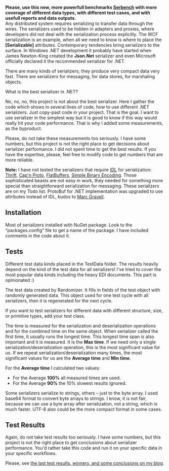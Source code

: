 **Please, use this new, more powerfull benchmarks [Serbench](https://github.com/aumcode/serbench) with more coverage of different data types, with different test cases, and with usefull reports and data outputs.**  
Any distributed system requires serializing to transfer data through the wires. The serializers used to be hidden in adapters and proxies, where developers did not deal with the serialization process explicitly. The WCF serialization is an example, when all we need to know is where to place the **[Serializable]** attributes. Contemporary tendencies bring serializers to the surface. In Windows .NET development it probably have started when James Newton-King created the **Json.Net** serializer and even Microsoft officially declared it the recommended serializer for .NET.

There are many kinds of serializers; they produce very compact data very fast. There are serializers for messaging, for data stores, for marshaling objects. 

What is the best serializer in .NET?

No, no, no, this project is not about the best serializer. Here I gather the code which shows in several lines of code, how to use different .NET serializers. Just copy-past code in your project. That is the goal. I want to use serializer in the simplest way but it is good to know if this way would really hit your code performance. That is why I added some measurements, as the byproduct.

Please, do not take these measurements too seriously. I have some numbers, but this project is not the right place to get decisions about serializer performance. I did not spent time to get the best results. If you have the expertise, please, feel free to modify code to get numbers that are more reliable.

**Note:** I have not tested the serializers that require [IDL](http://en.wikipedia.org/wiki/Interface_description_language) for serialization: [Thrift](https://thrift.apache.org/), [Cap'n Proto](https://github.com/mgravell/capnproto-net), [FlatBuffers](https://github.com/google/flatbuffers), [Simple Binary Encoding](https://github.com/real-logic/simple-binary-encoding). Those sophisticated beasts are not easy in work, they needed for something more special than straightforward serialization for messaging. These serializers are on my Todo list. ProtoBuf for .NET implementation was upgraded to use attributes instead of IDL, kudos to [Marc Gravell](http://blog.marcgravell.com/). 

## Installation ##
Most of serializers installed with NuGet package. Look to the “packages.config” file to get a name of the package. I have included comments in the code about it.

## Tests ##
Different test data kinds placed in the TestData folder. The results heavily depend on the kind of the test data for all serializers! I've tried to cover the most popular data kinds including the heavy EDI documents. This part is opinionated :) 

The test data created by Randomizer. It fills in fields of the test object with randomly generated data. This object used for one test cycle with all serializers, then it is regenerated for the next cycle.

If you want to test serializers for different data with different structure, size, or primitive types, add your test class.

The time is measured for the serialization and deserialization operations and for the combined time on the same object. When serializer called the first time, it usually runs the longest time. This longest time span is also important and it is measured. It is the **Max time**. If we need only a single serialization/deserialization operation, this is the most significant value for us. If we repeat serialization/deserialization many times, the most significant values for us are the **Average time** and **Min time**.

For the **Average time** I calculated two values: 
- For the Average **100%** all measured times are used.  
- For the Average **90%** the 10% slowest results ignored. 

Some serializers serialize to strings, others – just to the byte array. I used base64 format to convert byte arrays to strings. I know, it is not fair, because we can use a byte array after serialization, not a string, which is much faster. UTF-8 also could be the more compact format in some cases.

## Test Results ##
Again, do not take test results too seriously. I have some numbers, but this project is not the right place to get conclusions about serializer performance. You'd rather take this code and run it on your specific data in your specific workflows.

Please, see [the last test results, winners, and some conclusions on my blog](http://geekswithblogs.net/LeonidGaneline/archive/2015/05/06/serializers-in-.net.-v.2.aspx). 


